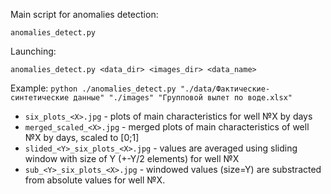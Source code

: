 
Main script for anomalies detection:

`anomalies_detect.py`

Launching:

`anomalies_detect.py <data_dir> <images_dir> <data_name>`

Example: `python ./anomalies_detect.py "./data/Фактические-синтетические данные" "./images" "Групповой вылет по воде.xlsx"`



* `six_plots_<X>.jpg` - plots of main characteristics for well №X by days
* `merged_scaled_<X>.jpg` - merged plots of main characteristics of well №X by days, scaled to [0;1]
* `slided_<Y>_six_plots_<X>.jpg` - values are averaged using sliding window with size of Y (+-Y/2 elements) for well №X
* `sub_<Y>_six_plots_<X>.jpg` - windowed values (size=Y) are substracted from absolute values  for well №X.

